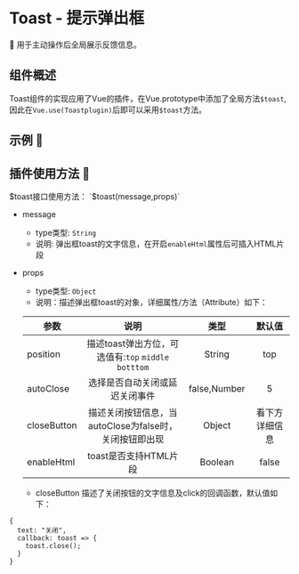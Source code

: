 # Toast - 提示弹出框
  :beginner: 用于主动操作后全局展示反馈信息。
## 组件概述
Toast组件的实现应用了Vue的插件，在Vue.prototype中添加了全局方法`$toast`,因此在`Vue.use(Toastplugin)`后即可以采用`$toast`方法。

## 示例 :chestnut:
<ClientOnly>
  <toast-demo-1></toast-demo-1>
</ClientOnly>
<ClientOnly>
  <toast-demo-2></toast-demo-2>
</ClientOnly>
<ClientOnly>
  <toast-demo-3></toast-demo-3>
</ClientOnly>
<ClientOnly>
  <toast-demo-4></toast-demo-4>
</ClientOnly>

## 插件使用方法 :stars:

$toast接口使用方法： `$toast(message,props)`
- message
  - type类型: `String` 
  - 说明: 弹出框toast的文字信息，在开启`enableHtml`属性后可插入HTML片段

- props
  - type类型: `Object`
  - 说明：描述弹出框toast的对象，详细属性/方法（Attribute）如下：

  | 参数 | 说明 | 类型 | 默认值 |
  | ---- |:----:|:----:|:----:|
  | position | 描述toast弹出方位，可选值有:`top` `middle` `botttom` | String | top |
  | autoClose | 选择是否自动关闭或延迟关闭事件 | false,Number | 5 |
  | closeButton | 描述关闭按钮信息，当autoClose为false时，关闭按钮即出现 | Object |看下方详细信息 |
  | enableHtml | toast是否支持HTML片段 | Boolean | false |

  - closeButton 描述了关闭按钮的文字信息及click的回调函数，默认值如下：
```
{
  text: "关闭",
  callback: toast => {
    toast.close();
  }
}
```
